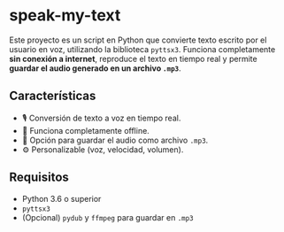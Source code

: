 # speak-my-text
Este proyecto es un script en Python que convierte texto escrito por el usuario en voz, utilizando la biblioteca `pyttsx3`. Funciona completamente **sin conexión a internet**, reproduce el texto en tiempo real y permite **guardar el audio generado en un archivo `.mp3`**.

## Características

- 🎙️ Conversión de texto a voz en tiempo real.
- 🔌 Funciona completamente offline.
- 💾 Opción para guardar el audio como archivo `.mp3`.
- ⚙️ Personalizable (voz, velocidad, volumen).

## Requisitos

- Python 3.6 o superior
- `pyttsx3`
- (Opcional) `pydub` y `ffmpeg` para guardar en `.mp3`
